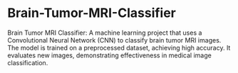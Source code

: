 # Brain-Tumor-MRI-Classifier
Brain Tumor MRI Classifier: A machine learning project that uses a Convolutional Neural Network (CNN) to classify brain tumor MRI images. The model is trained on a preprocessed dataset, achieving high accuracy. It evaluates new images, demonstrating effectiveness in medical image classification.
